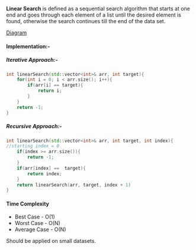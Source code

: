 **Linear Search** is defined as a sequential search algorithm that starts at one end and goes through each element of a list until the desired element is found, otherwise the search continues till the end of the data set.

[Diagram](obsidian://open?vault=obsidian&file=Data_Structures%2FExcalidraw%2FLinear%20Search.excalidraw)

#### Implementation:-

##### Iterative Approach:-
~~~cpp
int linearSearch(std::vector<int>& arr, int target){
	for(int i = 0; i < arr.size(); i++){
		if(arr[i] == target){
			return i;
		}
	}
	return -1;
}
~~~

##### Recursive Approach:-

~~~cpp
int linearSearch(std::vector<int>& arr, int target, int index){
//starting index = 0
	if(index >= arr.size()){
		return -1;
	}
	if(arr[index] ==  target){
		return index;
	}
	return linearSearch(arr, target, index + 1)
}
~~~

#### Time Complexity 
- Best Case - O(1)
- Worst Case - O(N)
- Average Case - O(N)


Should be applied on small datasets.

